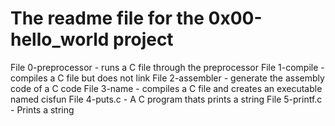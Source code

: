 # The readme file for the 0x00-hello_world project
File 0-preprocessor - runs a C file through the preprocessor
File 1-compile - compiles a C file but does not link
File 2-assembler - generate the assembly code of a C code
File 3-name - compiles a C file and creates an executable named cisfun
File 4-puts.c - A C program thats prints a string
File 5-printf.c - Prints a string
